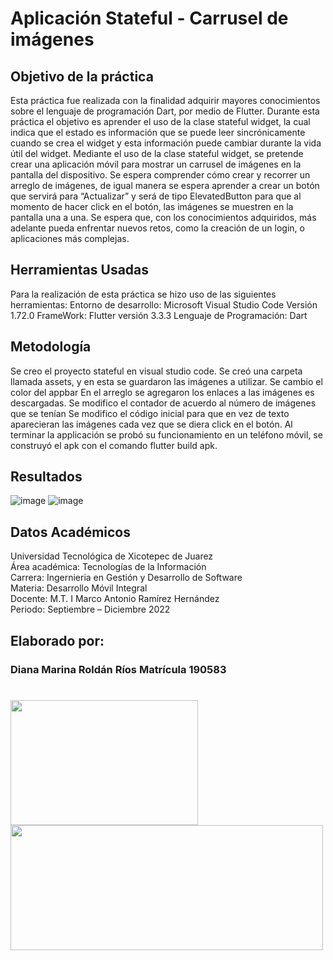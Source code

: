 # Aplicación Stateful - Carrusel de imágenes
## Objetivo de la práctica
Esta práctica fue realizada con la finalidad adquirir mayores conocimientos sobre el lenguaje de programación Dart, por medio de Flutter. Durante esta práctica el objetivo es aprender el uso de la clase stateful widget, la cual indica que el estado es información que se puede leer sincrónicamente cuando se crea el widget y esta información puede cambiar durante la vida útil del widget. Mediante el uso de la clase stateful widget, se pretende crear una aplicación móvil para mostrar un carrusel de imágenes en la pantalla del dispositivo. Se espera comprender cómo crear y recorrer un arreglo de imágenes, de igual manera se espera aprender a crear un botón que servirá para “Actualizar” y será de tipo ElevatedButton para que al momento de hacer click en el botón, las imágenes se muestren en la pantalla una a una.
Se espera que, con los conocimientos adquiridos, más adelante pueda enfrentar nuevos retos, como la creación de un login, o aplicaciones más complejas.
## Herramientas Usadas
Para la realización de esta práctica se hizo uso de las siguientes herramientas:
Entorno de desarrollo: Microsoft Visual Studio Code Versión 1.72.0
FrameWork: Flutter versión 3.3.3
Lenguaje de Programación: Dart
## Metodología
Se creo el proyecto stateful en visual studio code.
 Se creó una carpeta llamada assets, y en esta se guardaron las imágenes a utilizar.
Se cambio el color del appbar
En el arreglo se agregaron los enlaces a las imágenes es descargadas.
Se modifico el contador de acuerdo al número de imágenes que se tenían
Se modifico el código inicial para que en vez de texto aparecieran las imágenes cada vez que se diera click en el botón.
Al terminar la applicación se probó su funcionamiento en un teléfono móvil, se construyó el apk con el comando flutter build apk.
## Resultados
![image](https://user-images.githubusercontent.com/77304438/194673588-6a1af07a-b1e2-4ddf-b63a-497f3e44201e.png)
![image](https://user-images.githubusercontent.com/77304438/194673677-7e242913-6ff2-4d8c-af58-cdc72d012d37.png)
## Datos Académicos

Universidad Tecnológica de Xicotepec de Juarez
<br/>
Área académica: Tecnologías de la Información
<br/>
Carrera: Ingernieria en Gestión y Desarrollo de Software
<br/>
Materia: Desarrollo Móvil Integral
<br/>
Docente: M.T. I Marco Antonio Ramírez Hernández
<br/>
Periodo: Septiembre – Diciembre 2022
## Elaborado por:
### Diana Marina Roldán Ríos Matrícula 190583

# #
<img src="https://user-images.githubusercontent.com/77304407/194476270-7d5ae341-0c51-4832-b1d5-0eeb1e1e7730.jpg" height="200" width="300"></img>
<img src="https://user-images.githubusercontent.com/77304407/194476462-17681aac-2dae-458e-ade3-f9195d8ce615.png" height="200" width="500"></img>
